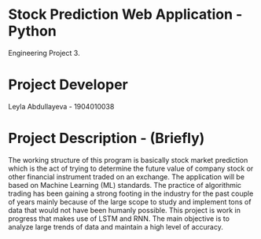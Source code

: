 # Stock Prediction Web Application - Python

Engineering Project 3.

# Project Developer 

 Leyla Abdullayeva - 1904010038

# Project Description - (Briefly)

The working structure of this program is basically stock market prediction which is the act of trying to determine the future value of company stock or other financial instrument traded on an exchange. 
The application will be based on Machine Learning (ML) standards.
The practice of algorithmic trading has been gaining a strong footing in the industry for the past couple of years mainly because of the large scope to study and implement tons of data that would not have been humanly possible.
This project is work in progress that makes use of LSTM and RNN. 
The main objective is to analyze large trends of data and maintain a high level of accuracy.
